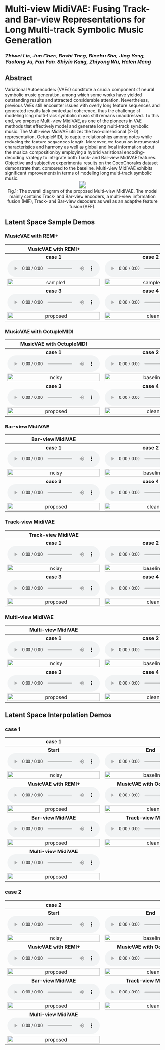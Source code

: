 # Multi-view MidiVAE: Fusing Track- and Bar-view Representations for Long Multi-track Symbolic Music Generation

### *Zhiwei Lin, Jun Chen, Boshi Tang, Binzhu Sha, Jing Yang, Yaolong Ju, Fan Fan, Shiyin Kang, Zhiyong Wu, Helen Meng*

<h2 id = "1">Abstract</h2>
Variational Autoencoders (VAEs)  constitute a crucial component of neural symbolic music generation, among which some works have yielded outstanding results and attracted considerable attention. Nevertheless, previous VAEs still encounter issues with overly long feature sequences and generated results lack contextual coherence, thus the challenge of modeling long multi-track symbolic music still remains unaddressed. To this end, we propose Multi-view MidiVAE, as one of the pioneers in VAE methods that effectively model and generate long multi-track symbolic music.
The Multi-view MidiVAE utilizes the two-dimensional (2-D) representation, OctupleMIDI, to capture relationships among notes while reducing the feature sequences length. Moreover, we focus on instrumental characteristics and harmony as well as global and local information about the musical composition by employing a hybrid variational encoding-decoding strategy to integrate both Track- and Bar-view MidiVAE features. Objective and subjective experimental results on the CocoChorales dataset demonstrate that, compared to the baseline, Multi-view MidiVAE exhibits significant improvements in terms of modeling long multi-track symbolic music. 

<center>
    <script src="https://polyfill.io/v3/polyfill.min.js?features=es6"></script>
	<script id="MathJax-script" async
        src="https://cdn.jsdelivr.net/npm/mathjax@3/es5/tex-mml-chtml.js">
</script>
    <img style="zoom: 150%;" 
    src="./data/fig/total_graph.jpg">
    <br>
    <div class="caption" style="max-width: 1000px;"> 
    Fig.1: The overall diagram of the proposed Multi-view MidiVAE. The model mainly contains Track- and Bar-view encoders, a multi-view information fusion (MIF), Track- and Bar-view decoders as well as an adaptive feature fusion (AFF).
    </div>
</center>




## Latent Space Sample Demos

<h3 id = "3"> MusicVAE with REMI+</h3>

|                          **MusicVAE with REMI+**                          |                                                              |
| :----------------------------------------------------------: | :----------------------------------------------------------: |
| **case 1** <br><audio controls><source src="./data/samples/MusicVAE_REMIplus/1.wav" type="audio/wav">Your browser does not support the audio element.</audio> | **case 2** <br>  <audio controls><source src="./data/samples/MusicVAE_REMIplus/2.wav" type="audio/wav">Your browser does not support the audio element.</audio> |
| <img src="./data/samples/MusicVAE_REMIplus/1.jpg" alt="sample1" width="100%" /> | <img src="./data/samples/MusicVAE_REMIplus/2.jpg" alt="sample2" width="100%" /> |
| **case 3**<br>  <audio controls><source src="./data/samples/MusicVAE_REMIplus/3.wav" type="audio/wav">Your browser does not support the audio element.</audio> | **case 4** <br> <audio controls><source src="./data/samples/MusicVAE_REMIplus/4.wav" type="audio/wav">Your browser does not support the audio element.</audio> |
| <img src="./data/samples/MusicVAE_REMIplus/3.jpg" alt="proposed" width="100%" /> | <img src="./data/samples/MusicVAE_REMIplus/4.jpg" alt="clean" width="100%" /> |


<h3 id = "3"> MusicVAE with OctupleMIDI</h3>

|                          **MusicVAE with OctupleMIDI**                          |                                                              |
| :----------------------------------------------------------: | :----------------------------------------------------------: |
| **case 1** <br><audio controls><source src="./data/samples/MusicVAE_OctupleMIDI/1.wav" type="audio/wav">Your browser does not support the audio element.</audio> | **case 2** <br>  <audio controls><source src="./data/samples/MusicVAE_OctupleMIDI/2.wav" type="audio/wav">Your browser does not support the audio element.</audio> |
| <img src="./data/samples/MusicVAE_OctupleMIDI/1.jpg" alt="noisy" width="100%" /> | <img src="./data/samples/MusicVAE_OctupleMIDI/2.jpg" alt="baseline" width="100%" /> |
| **case 3**<br>  <audio controls><source src="./data/samples/MusicVAE_OctupleMIDI/3.wav" type="audio/wav">Your browser does not support the audio element.</audio> | **case 4** <br> <audio controls><source src="./data/samples/MusicVAE_OctupleMIDI/4.wav" type="audio/wav">Your browser does not support the audio element.</audio> |
| <img src="./data/samples/MusicVAE_OctupleMIDI/3.jpg" alt="proposed" width="100%" /> | <img src="./data/samples/MusicVAE_OctupleMIDI/4.jpg" alt="clean" width="100%" /> |

<h3 id = "3"> Bar-view MidiVAE</h3>

|                          **Bar-view MidiVAE**                          |                                                              |
| :----------------------------------------------------------: | :----------------------------------------------------------: |
| **case 1** <br><audio controls><source src="./data/samples/B-view/1.wav" type="audio/wav">Your browser does not support the audio element.</audio> | **case 2** <br>  <audio controls><source src="./data/samples/B-view/2.wav" type="audio/wav">Your browser does not support the audio element.</audio> |
| <img src="./data/samples/B-view/1.jpg" alt="noisy" width="100%" /> | <img src="./data/samples/B-view/2.jpg" alt="baseline" width="100%" /> |
| **case 3**<br>  <audio controls><source src="./data/samples/B-view/3.wav" type="audio/wav">Your browser does not support the audio element.</audio> | **case 4** <br> <audio controls><source src="./data/samples/B-view/4.wav" type="audio/wav">Your browser does not support the audio element.</audio> |
| <img src="./data/samples/B-view/3.jpg" alt="proposed" width="100%" /> | <img src="./data/samples/B-view/4.jpg" alt="clean" width="100%" /> |


<h3 id = "3"> Track-view MidiVAE</h3>

|                          **Track-view MidiVAE**                          |                                                              |
| :----------------------------------------------------------: | :----------------------------------------------------------: |
| **case 1** <br><audio controls><source src="./data/samples/T-view/1.wav" type="audio/wav">Your browser does not support the audio element.</audio> | **case 2** <br>  <audio controls><source src="./data/samples/T-view/2.wav" type="audio/wav">Your browser does not support the audio element.</audio> |
| <img src="./data/samples/T-view/1.jpg" alt="noisy" width="100%" /> | <img src="./data/samples/T-view/2.jpg" alt="baseline" width="100%" /> |
| **case 3**<br>  <audio controls><source src="./data/samples/T-view/3.wav" type="audio/wav">Your browser does not support the audio element.</audio> | **case 4** <br> <audio controls><source src="./data/samples/T-view/4.wav" type="audio/wav">Your browser does not support the audio element.</audio> |
| <img src="./data/samples/T-view/3.jpg" alt="proposed" width="100%" /> | <img src="./data/samples/T-view/4.jpg" alt="clean" width="100%" /> |


<h3 id = "3"> Multi-view MidiVAE</h3>

|                          **Multi-view MidiVAE**                          |                                                              |
| :----------------------------------------------------------: | :----------------------------------------------------------: |
| **case 1** <br><audio controls><source src="./data/samples/Multi-View/1.wav" type="audio/wav">Your browser does not support the audio element.</audio> | **case 2** <br>  <audio controls><source src="./data/samples/Multi-View/2.wav" type="audio/wav">Your browser does not support the audio element.</audio> |
| <img src="./data/samples/Multi-View/1.jpg" alt="noisy" width="100%" /> | <img src="./data/samples/Multi-View/2.jpg" alt="baseline" width="100%" /> |
| **case 3**<br>  <audio controls><source src="./data/samples/Multi-View/3.wav" type="audio/wav">Your browser does not support the audio element.</audio> | **case 4** <br> <audio controls><source src="./data/samples/Multi-View/4.wav" type="audio/wav">Your browser does not support the audio element.</audio> |
| <img src="./data/samples/Multi-View/3.jpg" alt="proposed" width="100%" /> | <img src="./data/samples/Multi-View/4.jpg" alt="clean" width="100%" /> |




## Latent Space Interpolation Demos

<h3 id = "3"> case 1</h3>

|                          **case 1**                          |                                                              |
| :----------------------------------------------------------: | :----------------------------------------------------------: |
| **Start** <br><audio controls><source src="./data/Interpolation/case1/s.wav" type="audio/wav">Your browser does not support the audio element.</audio> | **End** <br>  <audio controls><source src="./data/Interpolation/case1/e.wav" type="audio/wav">Your browser does not support the audio element.</audio> |
| <img src="./data/Interpolation/case1/s.jpg" alt="noisy" width="100%"/> | <img src="./data/Interpolation/case1/e.jpg" alt="baseline" width="100%"/> |
| **MusicVAE with REMI+**<br>  <audio controls><source src="./data/Interpolation/case1/MusicVAE_REMI.wav" type="audio/wav">Your browser does not support the audio element.</audio> | **MusicVAE with OctupleMIDI** <br> <audio controls><source src="./data/Interpolation/case1/MusicVAE_Oct.wav" type="audio/wav">Your browser does not support the audio element.</audio> |
| <img src="./data/Interpolation/case1/MusicVAE_REMI.jpg" alt="proposed" width="100%"/> | <img src="./data/Interpolation/case1/MusicVAE_Oct.jpg" alt="clean" width="100%"/> |
| **Bar-view MidiVAE**<br>  <audio controls><source src="./data/Interpolation/case1/B-view.wav" type="audio/wav">Your browser does not support the audio element.</audio> | **Track-view MidiVAE** <br> <audio controls><source src="./data/Interpolation/case1/T-view.wav" type="audio/wav">Your browser does not support the audio element.</audio> |
| <img src="./data/Interpolation/case1/B-view.jpg" alt="proposed" width="100%"/> | <img src="./data/Interpolation/case1/T-view.jpg" alt="clean" width="100%"/> |
| **Multi-view MidiVAE**<br>  <audio controls><source src="./data/Interpolation/case1/Multi-view.wav" type="audio/wav">Your browser does not support the audio element.</audio> |
| <img src="./data/Interpolation/case1/Multi-view.jpg" alt="proposed" width="100%" /> |

<h3 id = "3"> case 2</h3>

|                          **case 2**                          |                                                              |
| :----------------------------------------------------------: | :----------------------------------------------------------: |
| **Start** <br><audio controls><source src="./data/Interpolation/case2/s.wav" type="audio/wav">Your browser does not support the audio element.</audio> | **End** <br>  <audio controls><source src="./data/Interpolation/case2/e.wav" type="audio/wav">Your browser does not support the audio element.</audio> |
| <img src="./data/Interpolation/case2/s.jpg" alt="noisy" width="100%"/> | <img src="./data/Interpolation/case2/e.jpg" alt="baseline" width="100%"/> |
| **MusicVAE with REMI+**<br>  <audio controls><source src="./data/Interpolation/case2/MusicVAE_REMI.wav" type="audio/wav">Your browser does not support the audio element.</audio> | **MusicVAE with OctupleMIDI** <br> <audio controls><source src="./data/Interpolation/case2/MusicVAE_Oct.wav" type="audio/wav">Your browser does not support the audio element.</audio> |
| <img src="./data/Interpolation/case2/MusicVAE_REMI.jpg" alt="proposed" width="100%"/> | <img src="./data/Interpolation/case2/MusicVAE_Oct.jpg" alt="clean" width="100%"/> |
| **Bar-view MidiVAE**<br>  <audio controls><source src="./data/Interpolation/case2/B-view.wav" type="audio/wav">Your browser does not support the audio element.</audio> | **Track-view MidiVAE** <br> <audio controls><source src="./data/Interpolation/case2/T-view.wav" type="audio/wav">Your browser does not support the audio element.</audio> |
| <img src="./data/Interpolation/case2/B-view.jpg" alt="proposed" width="100%"/> | <img src="./data/Interpolation/case2/T-view.jpg" alt="clean" width="100%"/> |
| **Multi-view MidiVAE**<br>  <audio controls><source src="./data/Interpolation/case2/Multi-view.wav" type="audio/wav">Your browser does not support the audio element.</audio> |
| <img src="./data/Interpolation/case2/Multi-view.jpg" alt="proposed" width="100%" /> |



